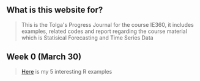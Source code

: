 ## What is this website for?
>This is the Tolga's Progress Journal for the course IE360, it includes examples, related codes and report regarding the course material which is Statisical Forecasting and Time Series Data

## Week 0 (March 30)

>[Here](Files/IE360_Spring21_Homework0.html) is my 5 interesting R examples